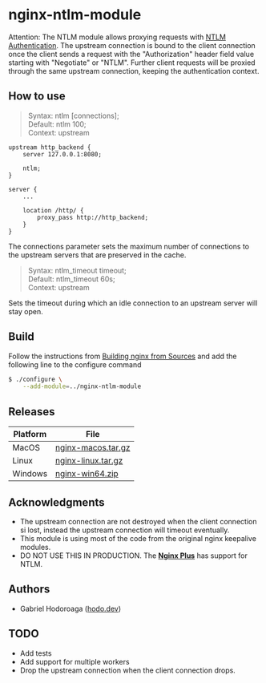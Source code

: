 # nginx-ntlm-module

Attention: The NTLM module allows proxying requests with [NTLM Authentication](https://en.wikipedia.org/wiki/Integrated_Windows_Authentication). The upstream connection is bound to the client connection once the client sends a request with the "Authorization" header field value starting with "Negotiate" or "NTLM". Further client requests will be proxied through the same upstream connection, keeping the authentication context.

## How to use

> Syntax:  ntlm [connections];  
> Default: ntlm 100;  
> Context: upstream 


```nginx
upstream http_backend {
    server 127.0.0.1:8080;

    ntlm;
}

server {
    ...

    location /http/ {
        proxy_pass http://http_backend;
    }
}
```

The connections parameter sets the maximum number of connections to the upstream servers that are preserved in the cache.

> Syntax:  ntlm_timeout timeout;  
> Default: ntlm_timeout 60s;  
> Context: upstream  

Sets the timeout during which an idle connection to an upstream server will stay open.

## Build 

Follow the instructions from [Building nginx from Sources](http://nginx.org/en/docs/configure.html) and add the following line to the configure command

```bash 
$ ./configure \
    --add-module=../nginx-ntlm-module
```

## Releases 

Platform          | File 
----------------  | --------------------
MacOS             | [nginx-macos.tar.gz](https://github.com/gabihodoroaga/nginx-ntlm-module/releases/download/v1.19.3/nginx-macos.tar.gz)
Linux             | [nginx-linux.tar.gz](https://github.com/gabihodoroaga/nginx-ntlm-module/releases/download/v1.19.3/nginx-linux.tar.gz)
Windows           | [nginx-win64.zip](https://github.com/gabihodoroaga/nginx-ntlm-module/releases/download/v1.19.3/nginx-win64.zip)

## Acknowledgments

- The upstream connection are not destroyed when the client connection si lost, instead the upstream connection will timeout eventually.
- This module is using most of the code from the original nginx keepalive modules.
- DO NOT USE THIS IN PRODUCTION. The [**Nginx Plus**](https://www.nginx.com/products/nginx/) has support for NTLM. 

## Authors 

* Gabriel Hodoroaga ([hodo.dev](https://hodo.dev))

## TODO

- Add tests
- Add support for multiple workers
- Drop the upstream connection when the client connection drops.
